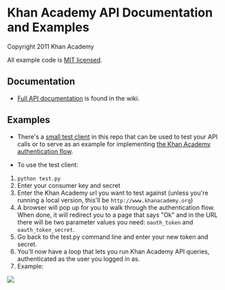 # Khan Academy API Documentation and Examples

Copyright 2011 Khan Academy

All example code is [MIT licensed](http://en.wikipedia.org/wiki/MIT_License).

## Documentation

* [Full API documentation](https://github.com/kamens/khan-api/wiki) is found in the wiki.

## Examples

* There's a [small test client](https://github.com/kamens/khan-api/tree/master/examples/test_client ) in this repo that can be used to test your API calls or to serve as an example for implementing [the Khan Academy authentication flow](https://github.com/kamens/khan-api/wiki/Authentication).

* To use the test client:

1. `python test.py`
2. Enter your consumer key and secret
3. Enter the Khan Academy url you want to test against (unless you're running a local version, this'll be `http://www.khanacademy.org`)
4. A browser will pop up for you to walk through the authentication flow. When done, it will redirect you to a page that says "Ok" and in the URL there will be two parameter values you need: `oauth_token` and `oauth_token_secret`.
5. Go back to the test.py command line and enter your new token and secret.
6. You'll now have a loop that lets you run Khan Academy API queries, authenticated as the user you logged in as.
7. Example:

<img src="http://i.imgur.com/M5h4O.png"/>

